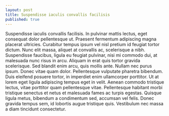 ```yaml
---
layout: post
title: Suspendisse iaculis convallis facilisis
published: true
---
```


Suspendisse iaculis convallis facilisis. In pulvinar mattis lectus, eget consequat dolor pellentesque ut. Praesent fermentum adipiscing magna placerat ultricies. Curabitur tempus ipsum vel nisl pretium id feugiat tortor dictum. Nunc elit massa, aliquet at convallis ac, scelerisque a nibh. Suspendisse faucibus, ligula eu feugiat pulvinar, nisi mi commodo dui, at malesuada nunc risus in arcu. Aliquam in erat quis tortor gravida scelerisque. Sed blandit enim arcu, quis mollis ante. Nullam nec purus ipsum. Donec vitae quam dolor. Pellentesque vulputate pharetra bibendum. Duis eleifend posuere tortor, in imperdiet enim ullamcorper porttitor. Ut at lorem eget ligula adipiscing tempus eget in velit. Aenean commodo tristique lectus, vitae porttitor quam pellentesque vitae. Pellentesque habitant morbi tristique senectus et netus et malesuada fames ac turpis egestas. Quisque ligula metus, bibendum a condimentum sed, accumsan vel felis. Donec gravida tempus sem, id lobortis augue tristique quis. Vestibulum nec massa a diam tincidunt consectetur.
